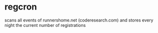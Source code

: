 # regcron
scans all events of runnershome.net (coderesearch.com) and stores every night the current number of registrations
